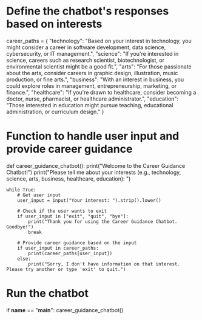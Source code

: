 # Define the chatbot's responses based on interests
career_paths = {
    "technology": "Based on your interest in technology, you might consider a career in software development, data science, cybersecurity, or IT management.",
    "science": "If you're interested in science, careers such as research scientist, biotechnologist, or environmental scientist might be a good fit.",
    "arts": "For those passionate about the arts, consider careers in graphic design, illustration, music production, or fine arts.",
    "business": "With an interest in business, you could explore roles in management, entrepreneurship, marketing, or finance.",
    "healthcare": "If you're drawn to healthcare, consider becoming a doctor, nurse, pharmacist, or healthcare administrator.",
    "education": "Those interested in education might pursue teaching, educational administration, or curriculum design."
}

# Function to handle user input and provide career guidance
def career_guidance_chatbot():
    print("Welcome to the Career Guidance Chatbot!")
    print("Please tell me about your interests (e.g., technology, science, arts, business, healthcare, education): ")
    
    while True:
        # Get user input
        user_input = input("Your interest: ").strip().lower()

        # Check if the user wants to exit
        if user_input in ["exit", "quit", "bye"]:
            print("Thank you for using the Career Guidance Chatbot. Goodbye!")
            break

        # Provide career guidance based on the input
        if user_input in career_paths:
            print(career_paths[user_input])
        else:
            print("Sorry, I don't have information on that interest. Please try another or type 'exit' to quit.")

# Run the chatbot
if __name__ == "__main__":
    career_guidance_chatbot()
